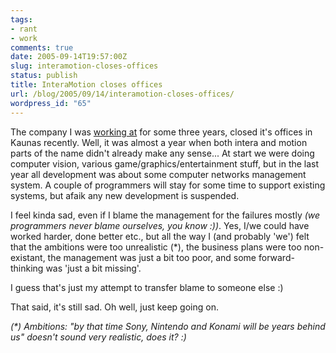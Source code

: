 ```yaml
---
tags:
- rant
- work
comments: true
date: 2005-09-14T19:57:00Z
slug: interamotion-closes-offices
status: publish
title: InteraMotion closes offices
url: /blog/2005/09/14/interamotion-closes-offices/
wordpress_id: "65"
---
```


The company I was [working at](/cv.html) for some three years, closed it's offices in Kaunas recently. Well, it was almost a year when both intera and motion parts of the name didn't already make any sense... At start we were doing computer vision, various game/graphics/entertainment stuff, but in the last year all development was about some computer networks management system. A couple of programmers will stay for some time to support existing systems, but afaik any new development is suspended.

I feel kinda sad, even if I blame the management for the failures mostly _(we programmers never blame ourselves, you know :))_. Yes, I/we could have worked harder, done better etc., but all the way I (and probably 'we') felt that the ambitions were too unrealistic (*), the business plans were too non-existant, the management was just a bit too poor, and some forward-thinking was 'just a bit missing'.

I guess that's just my attempt to transfer blame to someone else :)

That said, it's still sad. Oh well, just keep going on.

_(*) Ambitions: "by that time Sony, Nintendo and Konami will be years behind us" doesn't sound very realistic, does it? :)_

